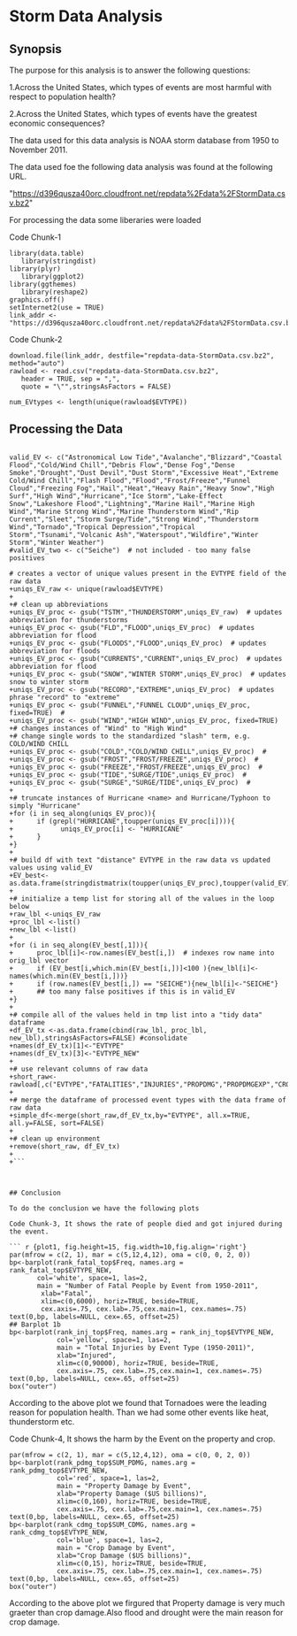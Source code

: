 # Storm Data Analysis

## Synopsis

The purpose for this analysis is to answer the following questions:

1.Across the United States, which types of events are most harmful with respect to population health?

2.Across the United States, which types of events have the greatest economic consequences?

The data used for this data analysis is NOAA storm database from 1950 to November 2011.


The data used foe the following data analysis was found at the following URL.

"https://d396qusza40orc.cloudfront.net/repdata%2Fdata%2FStormData.csv.bz2"

For processing the data some liberaries were loaded

Code Chunk-1
```{r prep-envir}
library(data.table)
   library(stringdist)
library(plyr)
   library(ggplot2)
library(ggthemes)
   library(reshape2)
graphics.off()  
setInternet2(use = TRUE) 
link_addr <- "https://d396qusza40orc.cloudfront.net/repdata%2Fdata%2FStormData.csv.bz2" 
```
Code Chunk-2
```{r load-the-file,cache=TRUE}
download.file(link_addr, destfile="repdata-data-StormData.csv.bz2", method="auto")
rawload <- read.csv("repdata-data-StormData.csv.bz2",
   header = TRUE, sep = ",",
   quote = "\"",stringsAsFactors = FALSE)

num_EVtypes <- length(unique(rawload$EVTYPE))
```

## Processing the Data

```{r fix-evtype}

valid_EV <- c("Astronomical Low Tide","Avalanche","Blizzard","Coastal Flood","Cold/Wind Chill","Debris Flow","Dense Fog","Dense Smoke","Drought","Dust Devil","Dust Storm","Excessive Heat","Extreme Cold/Wind Chill","Flash Flood","Flood","Frost/Freeze","Funnel Cloud","Freezing Fog","Hail","Heat","Heavy Rain","Heavy Snow","High Surf","High Wind","Hurricane","Ice Storm","Lake-Effect Snow","Lakeshore Flood","Lightning","Marine Hail","Marine High Wind","Marine Strong Wind","Marine Thunderstorm Wind","Rip Current","Sleet","Storm Surge/Tide","Strong Wind","Thunderstorm Wind","Tornado","Tropical Depression","Tropical Storm","Tsunami","Volcanic Ash","Waterspout","Wildfire","Winter Storm","Winter Weather")
#valid_EV_two <- c("Seiche")  # not included - too many false positives

# creates a vector of unique values present in the EVTYPE field of the raw data
+uniqs_EV_raw <- unique(rawload$EVTYPE)  
+
+# clean up abbreviations
+uniqs_EV_proc <- gsub("TSTM","THUNDERSTORM",uniqs_EV_raw)  # updates abbreviation for thunderstorms
+uniqs_EV_proc <- gsub("FLD","FLOOD",uniqs_EV_proc)  # updates abbreviation for flood
+uniqs_EV_proc <- gsub("FLOODS","FLOOD",uniqs_EV_proc)  # updates abbreviation for floods
+uniqs_EV_proc <- gsub("CURRENTS","CURRENT",uniqs_EV_proc)  # updates abbreviation for flood
+uniqs_EV_proc <- gsub("SNOW","WINTER STORM",uniqs_EV_proc)  # updates snow to winter storm
+uniqs_EV_proc <- gsub("RECORD","EXTREME",uniqs_EV_proc)  # updates phrase "record" to "extreme"
+uniqs_EV_proc <- gsub("FUNNEL","FUNNEL CLOUD",uniqs_EV_proc, fixed=TRUE)  # 
+uniqs_EV_proc <- gsub("WIND","HIGH WIND",uniqs_EV_proc, fixed=TRUE)  
+# changes instances of "Wind" to "High Wind"
+# change single words to the standardized "slash" term, e.g. COLD/WIND CHILL
+uniqs_EV_proc <- gsub("COLD","COLD/WIND CHILL",uniqs_EV_proc)  # 
+uniqs_EV_proc <- gsub("FROST","FROST/FREEZE",uniqs_EV_proc)  # 
+uniqs_EV_proc <- gsub("FREEZE","FROST/FREEZE",uniqs_EV_proc)  # 
+uniqs_EV_proc <- gsub("TIDE","SURGE/TIDE",uniqs_EV_proc)  # 
+uniqs_EV_proc <- gsub("SURGE","SURGE/TIDE",uniqs_EV_proc)  # 
+
+# truncate instances of Hurricane <name> and Hurricane/Typhoon to simply "Hurricane"
+for (i in seq_along(uniqs_EV_proc)){
+      if (grepl("HURRICANE",toupper(uniqs_EV_proc[i]))){
+            uniqs_EV_proc[i] <- "HURRICANE"
+      }
+}
+
+# build df with text "distance" EVTYPE in the raw data vs updated values using valid_EV
+EV_best<-as.data.frame(stringdistmatrix(toupper(uniqs_EV_proc),toupper(valid_EV),useNames="strings"))
+
+# initialize a temp list for storing all of the values in the loop below
+raw_lbl <-uniqs_EV_raw
+proc_lbl <-list()
+new_lbl <-list()
+
+for (i in seq_along(EV_best[,1])){
+      proc_lbl[i]<-row.names(EV_best[i,])  # indexes row name into orig_lbl vector
+      if (EV_best[i,which.min(EV_best[i,])]<100 ){new_lbl[i]<-names(which.min(EV_best[i,]))}
+      if (row.names(EV_best[i,]) == "SEICHE"){new_lbl[i]<-"SEICHE"}  
+      ## too many false positives if this is in valid_EV
+}
+
+# compile all of the values held in tmp list into a "tidy data" dataframe
+df_EV_tx <-as.data.frame(cbind(raw_lbl, proc_lbl, new_lbl),stringsAsFactors=FALSE) #consolidate 
+names(df_EV_tx)[1]<-"EVTYPE"
+names(df_EV_tx)[3]<-"EVTYPE_NEW"
+
+# use relevant columns of raw data
+short_raw<-rawload[,c("EVTYPE","FATALITIES","INJURIES","PROPDMG","PROPDMGEXP","CROPDMG","CROPDMGEXP")]
+
+# merge the dataframe of processed event types with the data frame of raw data
+simple_df<-merge(short_raw,df_EV_tx,by="EVTYPE", all.x=TRUE, all.y=FALSE, sort=FALSE)
+
+# clean up environment
+remove(short_raw, df_EV_tx)  
+
+```



## Conclusion

To do the conclusion we have the following plots

Code Chunk-3, It shows the rate of people died and got injured during the event.

``` r {plot1, fig.height=15, fig.width=10,fig.align='right'}
par(mfrow = c(2, 1), mar = c(5,12,4,12), oma = c(0, 0, 2, 0))
bp<-barplot(rank_fatal_top$Freq, names.arg = rank_fatal_top$EVTYPE_NEW,
       col='white', space=1, las=2,
       main = "Number of Fatal People by Event from 1950-2011",
        xlab="Fatal",
        xlim=c(0,6000), horiz=TRUE, beside=TRUE,
        cex.axis=.75, cex.lab=.75,cex.main=1, cex.names=.75)
text(0,bp, labels=NULL, cex=.65, offset=25)
## Barplot 1b
bp<-barplot(rank_inj_top$Freq, names.arg = rank_inj_top$EVTYPE_NEW,
            col='yellow', space=1, las=2,
            main = "Total Injuries by Event Type (1950-2011)",
            xlab="Injured",
            xlim=c(0,90000), horiz=TRUE, beside=TRUE,
            cex.axis=.75, cex.lab=.75,cex.main=1, cex.names=.75)
text(0,bp, labels=NULL, cex=.65, offset=25)
box("outer")
```
According to the above plot we found that Tornadoes were the leading reason for population health. Than we had some other events like heat, thunderstorm etc.

Code Chunk-4, It shows the harm by the Event on the property and crop.
``` {r plot2,fig.height=15, fig.width=10,fig.align='right'}
par(mfrow = c(2, 1), mar = c(5,12,4,12), oma = c(0, 0, 2, 0))
bp<-barplot(rank_pdmg_top$SUM_PDMG, names.arg = rank_pdmg_top$EVTYPE_NEW,
            col='red', space=1, las=2,
            main = "Property Damage by Event",
            xlab="Property Damage ($US billions)",
            xlim=c(0,160), horiz=TRUE, beside=TRUE,
            cex.axis=.75, cex.lab=.75,cex.main=1, cex.names=.75)
text(0,bp, labels=NULL, cex=.65, offset=25)
bp<-barplot(rank_cdmg_top$SUM_CDMG, names.arg = rank_cdmg_top$EVTYPE_NEW,
            col='blue', space=1, las=2,
            main = "Crop Damage by Event",
            xlab="Crop Damage ($US billions)",
            xlim=c(0,15), horiz=TRUE, beside=TRUE,
            cex.axis=.75, cex.lab=.75,cex.main=1, cex.names=.75)
text(0,bp, labels=NULL, cex=.65, offset=25)
box("outer")
```

According to the above plot we firgured that Property damage is very much graeter than crop damage.Also flood and drought were the main reason for crop damage.
